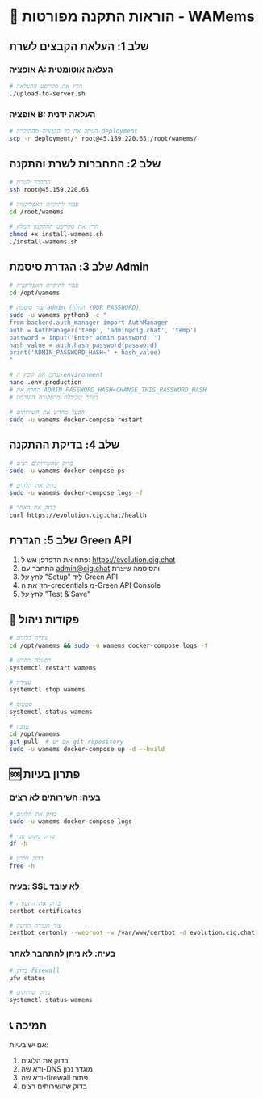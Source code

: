 # 🚀 הוראות התקנה מפורטות - WAMems

## שלב 1: העלאת הקבצים לשרת

### אופציה A: העלאה אוטומטית
```bash
# הרץ את סקריפט ההעלאה
./upload-to-server.sh
```

### אופציה B: העלאה ידנית
```bash
# העתק את כל הקבצים מהתיקייה deployment
scp -r deployment/* root@45.159.220.65:/root/wamems/
```

## שלב 2: התחברות לשרת והתקנה

```bash
# התחבר לשרת
ssh root@45.159.220.65

# עבור לתיקיית האפליקציה
cd /root/wamems

# הרץ את סקריפט ההתקנה המלא
chmod +x install-wamems.sh
./install-wamems.sh
```

## שלב 3: הגדרת סיסמת Admin

```bash
# עבור לתיקיית האפליקציה
cd /opt/wamems

# צור סיסמת admin (החלף YOUR_PASSWORD)
sudo -u wamems python3 -c "
from backend.auth_manager import AuthManager
auth = AuthManager('temp', 'admin@cig.chat', 'temp')
password = input('Enter admin password: ')
hash_value = auth.hash_password(password)
print('ADMIN_PASSWORD_HASH=' + hash_value)
"

# עדכן את קובץ ה-environment
nano .env.production
# החלף את ADMIN_PASSWORD_HASH=CHANGE_THIS_PASSWORD_HASH
# בערך שקיבלת מהפקודה הקודמת

# הפעל מחדש את השירותים
sudo -u wamems docker-compose restart
```

## שלב 4: בדיקת ההתקנה

```bash
# בדוק שהשירותים רצים
sudo -u wamems docker-compose ps

# בדוק את הלוגים
sudo -u wamems docker-compose logs -f

# בדוק את האתר
curl https://evolution.cig.chat/health
```

## שלב 5: הגדרת Green API

1. פתח את הדפדפן וגש ל: https://evolution.cig.chat
2. התחבר עם admin@cig.chat והסיסמה שיצרת
3. לחץ על "Setup" ליד Green API
4. הזן את ה-credentials מ-Green API Console
5. לחץ על "Test & Save"

## 🔧 פקודות ניהול

```bash
# צפייה בלוגים
cd /opt/wamems && sudo -u wamems docker-compose logs -f

# הפעלה מחדש
systemctl restart wamems

# עצירה
systemctl stop wamems

# סטטוס
systemctl status wamems

# עדכון
cd /opt/wamems
git pull  # אם יש git repository
sudo -u wamems docker-compose up -d --build
```

## 🆘 פתרון בעיות

### בעיה: השירותים לא רצים
```bash
# בדוק את הלוגים
sudo -u wamems docker-compose logs

# בדוק מקום פנוי
df -h

# בדוק זיכרון
free -h
```

### בעיה: SSL לא עובד
```bash
# בדוק את התעודה
certbot certificates

# צור תעודה חדשה
certbot certonly --webroot -w /var/www/certbot -d evolution.cig.chat
```

### בעיה: לא ניתן להתחבר לאתר
```bash
# בדוק firewall
ufw status

# בדוק שירותים
systemctl status wamems
```

## 📞 תמיכה

אם יש בעיות:
1. בדוק את הלוגים
2. ודא שה-DNS מוגדר נכון
3. ודא שה-firewall פתוח
4. בדוק שהשירותים רצים

